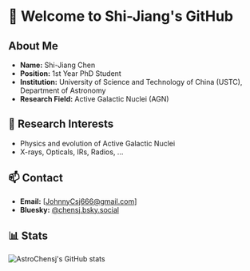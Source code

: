 # 👋 Welcome to Shi-Jiang's GitHub

## About Me
- **Name:** Shi-Jiang Chen
- **Position:** 1st Year PhD Student
- **Institution:** University of Science and Technology of China (USTC), Department of Astronomy
- **Research Field:** Active Galactic Nuclei (AGN)

## 🔭 Research Interests
- Physics and evolution of Active Galactic Nuclei
- X-rays, Opticals, IRs, Radios, ...

## 📫 Contact
- **Email:** [JohnnyCsj666@gmail.com]
- **Bluesky:** [@‪chensj.bsky.social‬](https://bsky.app/profile/chensj.bsky.social)

## 📊 Stats
![AstroChensj's GitHub stats](https://github-readme-stats.vercel.app/api?username=AstroChensj&show_icons=true)
